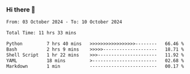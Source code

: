 ### Hi there 👋

<!--
**ututono/ututono** is a ✨ _special_ ✨ repository because its `README.md` (this file) appears on your GitHub profile.

Here are some ideas to get you started:

- 🔭 I’m currently working on ...
- 🌱 I’m currently learning ...
- 👯 I’m looking to collaborate on ...
- 🤔 I’m looking for help with ...
- 💬 Ask me about ...
- 📫 How to reach me: ...
- 😄 Pronouns: ...
- ⚡ Fun fact: ...
-->



<!--START_SECTION:waka-->

```txt
From: 03 October 2024 - To: 10 October 2024

Total Time: 11 hrs 33 mins

Python         7 hrs 40 mins   >>>>>>>>>>>>>>>>>--------   66.46 %
Bash           2 hrs 9 mins    >>>>>--------------------   18.71 %
Shell Script   1 hr 22 mins    >>>----------------------   11.92 %
YAML           18 mins         >------------------------   02.68 %
Markdown       1 min           -------------------------   00.17 %
```

<!--END_SECTION:waka-->
